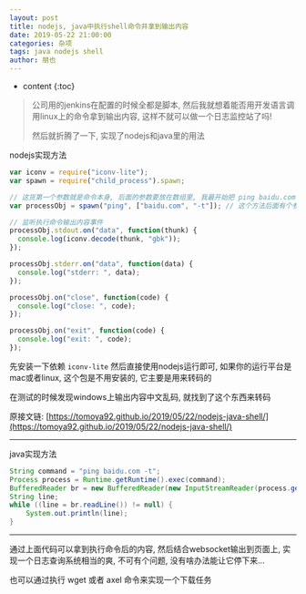 ```yaml
---
layout: post
title: nodejs, java中执行shell命令并拿到输出内容
date: 2019-05-22 21:00:00
categories: 杂项
tags: java nodejs shell
author: 朋也
---
```


* content
{:toc}

> 公司用的jenkins在配置的时候全都是脚本, 然后我就想着能否用开发语言调用linux上的命令拿到输出内容, 这样不就可以做一个日志监控站了吗!
>
> 然后就折腾了一下, 实现了nodejs和java里的用法




nodejs实现方法

```js
var iconv = require("iconv-lite");
var spawn = require("child_process").spawn;

// 这货第一个参数就是命令本身, 后面的参数要放在数组里, 我最开始把 ping baidu.com 当成命令了, -t 当成参数, 死活没有数据输出
var processObj = spawn("ping", ["baidu.com", "-t"]); // 这个方法后面有个参数可以指定编码, 我这设置没有用..

// 监听执行命令输出内容事件
processObj.stdout.on("data", function(thunk) {
  console.log(iconv.decode(thunk, "gbk"));
});

processObj.stderr.on("data", function(data) {
  console.log("stderr: ", data);
});

processObj.on("close", function(code) {
  console.log("close: ", code);
});

processObj.on("exit", function(code) {
  console.log("exit: ", code);
});
```

先安装一下依赖 `iconv-lite` 然后直接使用nodejs运行即可, 如果你的运行平台是mac或者linux, 这个包是不用安装的, 它主要是用来转码的

在测试的时候发现windows上输出内容中文乱码, 就找到了这个东西来转码

原接文链: [https://tomoya92.github.io/2019/05/22/nodejs-java-shell/](https://tomoya92.github.io/2019/05/22/nodejs-java-shell/)

---

java实现方法

```java
String command = "ping baidu.com -t";
Process process = Runtime.getRuntime().exec(command);
BufferedReader br = new BufferedReader(new InputStreamReader(process.getInputStream(), Charset.forName("GBK"))); // 这里编码如果是mac或者linux可以使用utf-8
String line;
while ((line = br.readLine()) != null) {
    System.out.println(line);
}
```

---

通过上面代码可以拿到执行命令后的内容, 然后结合websocket输出到页面上, 实现一个日志查询系统相当的爽, 不可有个问题, 没有啥办法能让它停下来...

也可以通过执行 wget 或者 axel 命令来实现一个下载任务
